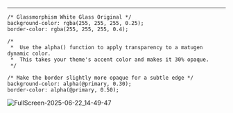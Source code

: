 ----
    /* Glassmorphism White Glass Original */
    background-color: rgba(255, 255, 255, 0.25);
    border-color: rgba(255, 255, 255, 0.4);

    /* 
     *  Use the alpha() function to apply transparency to a matugen dynamic color.
     *  This takes your theme's accent color and makes it 30% opaque.
     */
    
    /* Make the border slightly more opaque for a subtle edge */
    background-color: alpha(@primary, 0.30);
    border-color: alpha(@primary, 0.50);

![FullScreen-2025-06-22_14-49-47](https://github.com/user-attachments/assets/092633bd-2a86-4223-a517-34c32919f584)
